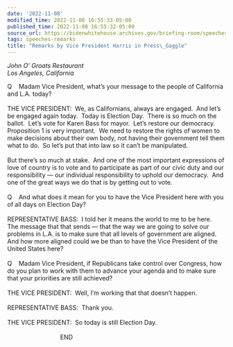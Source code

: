 ```yaml
---
date: '2022-11-08'
modified_time: 2022-11-08 16:55:33-05:00
published_time: 2022-11-08 16:55:32-05:00
source_url: https://bidenwhitehouse.archives.gov/briefing-room/speeches-remarks/2022/11/08/remarks-by-vice-president-harris-in-press-gaggle-7/
tags: speeches-remarks
title: "Remarks by Vice President Harris in Press\_Gaggle"
---
```

 
*John O’ Groats Restaurant  
Los Angeles, California*

Q    Madam Vice President, what’s your message to the people of
California and L.A. today?  
   
THE VICE PRESIDENT:  We, as Californians, always are engaged.  And let’s
be engaged again today.  Today is Election Day.  There is so much on the
ballot.  Let’s vote for Karen Bass for mayor.  Let’s restore our
democracy.  Proposition 1 is very important.  We need to restore the
rights of women to make decisions about their own body, not having their
government tell them what to do.  So let’s put that into law so it can’t
be manipulated.   
   
But there’s so much at stake.  And one of the most important expressions
of love of country is to vote and to participate as part of our civic
duty and our responsibility — our individual responsibility to uphold
our democracy.  And one of the great ways we do that is by getting out
to vote.  
   
Q    And what does it mean for you to have the Vice President here with
you of all days on Election Day?   
   
REPRESENTATIVE BASS:  I told her it means the world to me to be here. 
The message that that sends — that the way we are going to solve our
problems in L.A. is to make sure that all levels of government are
aligned.  And how more aligned could we be than to have the Vice
President of the United States here?   
   
Q    Madam Vice President, if Republicans take control over Congress,
how do you plan to work with them to advance your agenda and to make
sure that your priorities are still achieved?  
   
THE VICE PRESIDENT:  Well, I’m working that that doesn’t happen.  
   
REPRESENTATIVE BASS:  Thank you.  
   
THE VICE PRESIDENT:  So today is still Election Day.   
   
                               END  
  
